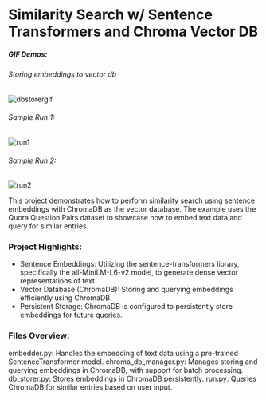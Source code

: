 Similarity Search w/ Sentence Transformers and Chroma Vector DB
===============================================================

##### GIF Demos:
###### Storing embeddings to vector db
![dbstorergif](https://github.com/user-attachments/assets/716d78d5-5052-4505-9ae1-2d92bdb7b8dd)
###### Sample Run 1:
![run1](https://github.com/user-attachments/assets/173e71ba-44d7-4b09-9f74-27870893b494)
###### Sample Run 2:
![run2](https://github.com/user-attachments/assets/f91d09a9-48bd-4155-b41f-f9627407b9c9)

This project demonstrates how to perform similarity search using sentence embeddings with ChromaDB as the vector database. The example uses the Quora Question Pairs dataset to showcase how to embed text data and query for similar entries.

### Project Highlights:
- Sentence Embeddings: Utilizing the sentence-transformers library, specifically the all-MiniLM-L6-v2 model, to generate dense vector representations of text.
- Vector Database (ChromaDB): Storing and querying embeddings efficiently using ChromaDB.
- Persistent Storage: ChromaDB is configured to persistently store embeddings for future queries.

### Files Overview:
embedder.py: Handles the embedding of text data using a pre-trained SentenceTransformer model.
chroma_db_manager.py: Manages storing and querying embeddings in ChromaDB, with support for batch processing.
db_storer.py: Stores embeddings in ChromaDB persistently.
run.py: Queries ChromaDB for similar entries based on user input.
